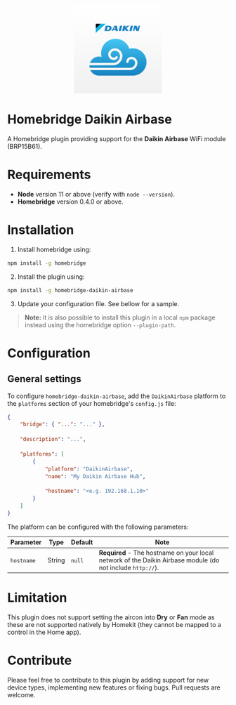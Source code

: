<p align="center">
    <img src="documentation/logo.png" width="200" alt="Daikin Airbase logo">
</p>

# Homebridge Daikin Airbase

A Homebridge plugin providing support for the **Daikin Airbase** WiFi module (BRP15B61).

# Requirements

-   **Node** version 11 or above (verify with `node --version`).
-   **Homebridge** version 0.4.0 or above.

# Installation

1. Install homebridge using:

```sh
npm install -g homebridge
```

2. Install the plugin using:

```sh
npm install -g homebridge-daikin-airbase
```

3. Update your configuration file. See bellow for a sample.

> **Note:** it is also possible to install this plugin in a local `npm` package instead using the homebridge option `--plugin-path`.

# Configuration

## General settings

To configure `homebridge-daikin-airbase`, add the `DaikinAirbase` platform to the `platforms` section of your homebridge's `config.js` file:

```json
{
    "bridge": { "...": "..." },

    "description": "...",

    "platforms": [
        {
            "platform": "DaikinAirbase",
            "name": "My Daikin Airbase Hub",

            "hostname": "<e.g. 192.168.1.10>"
        }
    ]
}
```

The platform can be configured with the following parameters:

| Parameter  | Type   | Default | Note                                                                                                       |
| ---------- | ------ | ------- | ---------------------------------------------------------------------------------------------------------- |
| `hostname` | String | `null`  | **Required** - The hostname on your local network of the Daikin Airbase module (do not include `http://`). |

# Limitation

This plugin does not support setting the aircon into **Dry** or **Fan** mode as these are not supported natively by Homekit (they cannot be mapped to a control in the Home app).

# Contribute

Please feel free to contribute to this plugin by adding support for new device types, implementing new features or fixing bugs. Pull requests are welcome.
